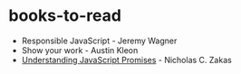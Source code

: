 # books-to-read
- Responsible JavaScript - Jeremy Wagner
- Show your work - Austin Kleon
- [Understanding JavaScript Promises](https://leanpub.com/understanding-javascript-promises) - Nicholas C. Zakas
